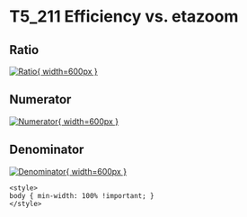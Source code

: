 # T5_211 Efficiency vs. etazoom

## Ratio

[![Ratio](../mtv/var/T5_211_eff_etazoom.png){ width=600px }](../mtv/var/T5_211_eff_etazoom.pdf)

## Numerator

[![Numerator](../mtv/num/T5_211_eff_etazoom_num.png){ width=600px }](../mtv/num/T5_211_eff_etazoom_num.pdf)

## Denominator

[![Denominator](../mtv/den/T5_211_eff_etazoom_den.png){ width=600px }](../mtv/den/T5_211_eff_etazoom_den.pdf)


``` {=html}
<style>
body { min-width: 100% !important; }
</style>
```
